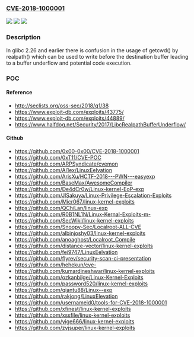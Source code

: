 ### [CVE-2018-1000001](https://cve.mitre.org/cgi-bin/cvename.cgi?name=CVE-2018-1000001)
![](https://img.shields.io/static/v1?label=Product&message=n%2Fa&color=blue)
![](https://img.shields.io/static/v1?label=Version&message=n%2Fa&color=blue)
![](https://img.shields.io/static/v1?label=Vulnerability&message=n%2Fa&color=brighgreen)

### Description

In glibc 2.26 and earlier there is confusion in the usage of getcwd() by realpath() which can be used to write before the destination buffer leading to a buffer underflow and potential code execution.

### POC

#### Reference
- http://seclists.org/oss-sec/2018/q1/38
- https://www.exploit-db.com/exploits/43775/
- https://www.exploit-db.com/exploits/44889/
- https://www.halfdog.net/Security/2017/LibcRealpathBufferUnderflow/

#### Github
- https://github.com/0x00-0x00/CVE-2018-1000001
- https://github.com/0xT11/CVE-POC
- https://github.com/ARPSyndicate/cvemon
- https://github.com/Al1ex/LinuxEelvation
- https://github.com/ArisXu/HCTF-2018---PWN---easyexp
- https://github.com/BaseMax/AwesomeCompiler
- https://github.com/De4dCr0w/Linux-kernel-EoP-exp
- https://github.com/JlSakuya/Linux-Privilege-Escalation-Exploits
- https://github.com/Micr067/linux-kernel-exploits
- https://github.com/QChiLan/linux-exp
- https://github.com/R0B1NL1N/Linux-Kernal-Exploits-m-
- https://github.com/SecWiki/linux-kernel-exploits
- https://github.com/Snoopy-Sec/Localroot-ALL-CVE
- https://github.com/albinjoshy03/linux-kernel-exploits
- https://github.com/anoaghost/Localroot_Compile
- https://github.com/distance-vector/linux-kernel-exploits
- https://github.com/fei9747/LinuxEelvation
- https://github.com/flyrev/security-scan-ci-presentation
- https://github.com/hehekun/cve-
- https://github.com/kumardineshwar/linux-kernel-exploits
- https://github.com/ozkanbilge/Linux-Kernel-Exploits
- https://github.com/password520/linux-kernel-exploits
- https://github.com/qiantu88/Linux--exp
- https://github.com/rakjong/LinuxElevation
- https://github.com/usernameid0/tools-for-CVE-2018-1000001
- https://github.com/xfinest/linux-kernel-exploits
- https://github.com/xssfile/linux-kernel-exploits
- https://github.com/yige666/linux-kernel-exploits
- https://github.com/zyjsuper/linux-kernel-exploits

